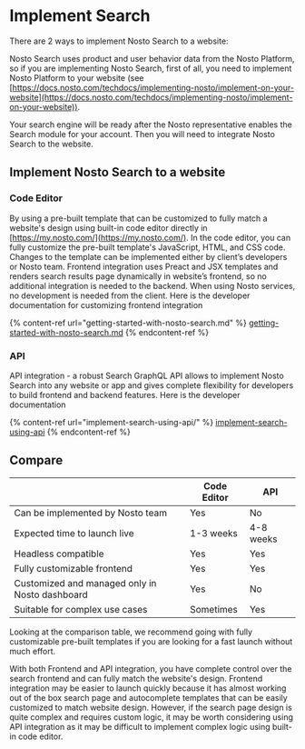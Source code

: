 # Implement Search

There are 2 ways to implement Nosto Search to a website:

Nosto Search uses product and user behavior data from the Nosto Platform, so if you are implementing Nosto Search, first of all, you need to implement Nosto Platform to your website (see [https://docs.nosto.com/techdocs/implementing-nosto/implement-on-your-website](https://docs.nosto.com/techdocs/implementing-nosto/implement-on-your-website)).

Your search engine will be ready after the Nosto representative enables the Search module for your account. Then you will need to integrate Nosto Search to the website.

## Implement Nosto Search to a website

### Code Editor

By using a pre-built template that can be customized to fully match a website's design using built-in code editor directly in [https://my.nosto.com/](https://my.nosto.com/). In the code editor, you can fully customize the pre-built template's JavaScript, HTML, and CSS code. Changes to the template can be implemented either by client’s developers or Nosto team. Frontend integration uses Preact and JSX templates and renders search results page dynamically in website’s frontend, so no additional integration is needed to the backend. When using Nosto services, no development is needed from the client. Here is the developer documentation for customizing frontend integration

{% content-ref url="getting-started-with-nosto-search.md" %}
[getting-started-with-nosto-search.md](getting-started-with-nosto-search.md)
{% endcontent-ref %}

### API

API integration - a robust Search GraphQL API allows to implement Nosto Search into any website or app and gives complete flexibility for developers to build frontend and backend features. Here is the developer documentation

{% content-ref url="implement-search-using-api/" %}
[implement-search-using-api](implement-search-using-api/)
{% endcontent-ref %}

## Compare

|                                                | Code Editor | API       |
| ---------------------------------------------- | ----------- | --------- |
| Can be implemented by Nosto team               | Yes         | No        |
| Expected time to launch live                   | 1-3 weeks   | 4-8 weeks |
| Headless compatible                            | Yes         | Yes       |
| Fully customizable frontend                    | Yes         | Yes       |
| Customized and managed only in Nosto dashboard | Yes         | No        |
| Suitable for complex use cases                 | Sometimes   | Yes       |

Looking at the comparison table, we recommend going with fully customizable pre-built templates if you are looking for a fast launch without much effort.

With both Frontend and API integration, you have complete control over the search frontend and can fully match the website's design. Frontend integration may be easier to launch quickly because it has almost working out of the box search page and autocomplete templates that can be easily customized to match website design. However, if the search page design is quite complex and requires custom logic, it may be worth considering using API integration as it may be difficult to implement complex logic using built-in code editor.



